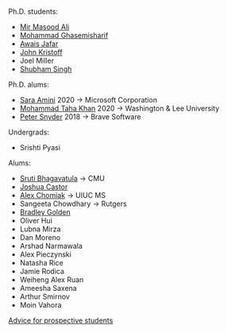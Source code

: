 Ph.D. students: 

* [Mir Masood Ali][masood]
* [Mohammad Ghasemisharif][moe]
* [Awais Jafar][awais]
* [John Kristoff][jtk]
* Joel Miller
* [Shubham Singh][shubham]

Ph.D. alums:

* [Sara Amini][sara] 2020 -> Microsoft Corporation
* [Mohammad Taha Khan][taha] 2020 -> Washington & Lee University
* [Peter Snyder][pete] 2018 -> Brave Software

Undergrads:

* Srishti Pyasi

Alums:

* [Sruti Bhagavatula][sruti] -> CMU
* [Joshua Castor][josh]
* [Alex Chomiak](https://www.linkedin.com/in/alex-chomiak-308bb0195/) -> UIUC MS
* Sangeeta Chowdhary -> Rutgers
* [Bradley Golden][bradley]
* Oliver Hui
* Lubna Mirza
* Dan Moreno
* Arshad Narmawala
* Alex Pieczynski
* Natasha Rice
* Jamie Rodica
* Weiheng Alex Ruan
* Ameesha Saxena
* Arthur Smirnov
* Moin Vahora


[Advice for prospective students](prospective.html)

[masood]: https://mirmasoodali.com/
[awais]: https://www.cs.uic.edu/~awais/
[jtk]: https://dataplane.org/jtk/
[josh]: https://bluuarc.github.io/
[bradley]: https://bradleygolden.github.io/
[sruti]: https://www.cs.cmu.edu/~sbhagava/
[taha]: https://www.tahakhan.net/
[pete]: https://www.peteresnyder.com/
[arthur]: https://www.cs.uic.edu/~asmirnov/
[sara]: https://www.cs.uic.edu/~samini/
[moe]: https://www.cs.uic.edu/~mghasemi/
[shubham]: https://shubhams.github.io/